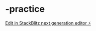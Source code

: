 # -practice

[Edit in StackBlitz next generation editor ⚡️](https://stackblitz.com/~/github.com/githubala/-practice)